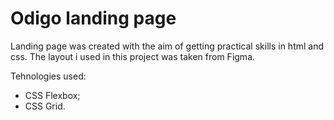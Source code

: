 # Odigo landing page

Landing page was created with the aim of getting practical skills in html and css. The layout i used in this project was taken from Figma.

Tehnologies used:
  * CSS Flexbox;
  * CSS Grid.

